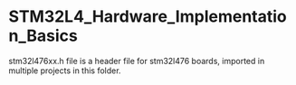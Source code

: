 # STM32L4_Hardware_Implementation_Basics

stm32l476xx.h file is a header file for stm32l476 boards, imported in multiple projects in this folder.
